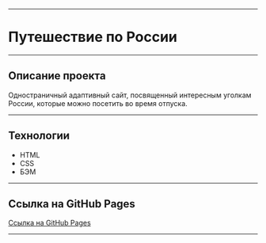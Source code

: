 _________________________________________
# Путешествие по России
_________________________________________
## Описание проекта
Одностраничный адаптивный сайт, посвященный интересным уголкам России, которые можно посетить во время отпуска.
_________________________________________
## Технологии
* HTML
* CSS
* БЭМ
_________________________________________
## Ссылка на GitHub Pages
[Ссылка на GitHub Pages](https://smauga.github.io/russian-travel/)
_________________________________________
